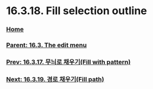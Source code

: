 # 16.3.18. Fill selection outline

### [Home](./00-home.md)
### [Parent: 16.3. The edit menu](./16-03-00-the-edit-menu.md)
### [Prev: 16.3.17. 무늬로 채우기(Fill with pattern)](./16-03-17-fill-with-pattern.md)
### [Next: 16.3.19. 경로 채우기(Fill path)](./16-03-19-fill_path.md)
